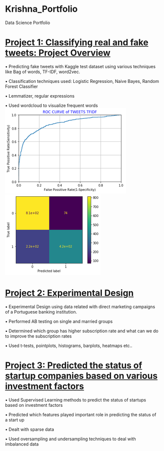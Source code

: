 # Krishna_Portfolio
Data Science Portfolio

# [Project 1: Classifying real and fake tweets: Project Overview](https://github.com/iamkkdev/Thinkful-github/blob/master/Final%20Capstone.ipynb)
•	Predicting fake tweets with Kaggle test dataset using various techniques like Bag of words, TF-IDF, word2vec.

•	Classification techniques used: Logistic Regression, Naive Bayes, Random Forest Classifier

•	Lemmatizer, regular expressions

•	Used wordcloud to visualize frequent words
![](https://github.com/iamkkdev/Krishna_Portfolio/blob/main/images/ROC_curve.png)
![](https://github.com/iamkkdev/Krishna_Portfolio/blob/main/images/confusion_matrix.png)

# [Project 2: Experimental Design](https://github.com/iamkkdev/Thinkful-github/blob/master/AB%20Final.ipynb)
•	Experimental Design using data related with direct marketing campaigns of a Portuguese banking institution.

•	Performed AB testing on single and married groups

•	Determined which group has higher subscription rate and what can we do to improve the subscription rates

•	Used t-tests, pointplots, histograms, barplots, heatmaps etc..

# [Project 3: Predicted the status of startup companies based on various investment factors](https://github.com/iamkkdev/Thinkful-github/blob/master/SUPERVISED%20CAPSTONE.ipynb)
•	Used Supervised Learning methods to predict the status of startups based on investment factors

•	Predicted which features played important role in predicting the status of a start up

•	Dealt with sparse data

•	Used oversampling and undersampling techniques to deal with imbalanced data










	



